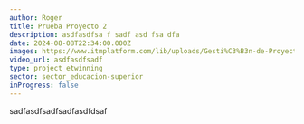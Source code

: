 ```yaml
---
author: Roger
title: Prueba Proyecto 2
description: asdfasdfsa f sadf asd fsa dfa
date: 2024-08-08T22:34:00.000Z
images: https://www.itmplatform.com/lib/uploads/Gesti%C3%B3n-de-Proyectos-5-Requisitos-del-%C3%89xito-300x199.png
video_url: asdfasdfsadf
type: project_etwinning
sector: sector_educacion-superior
inProgress: false
---
```


sadfasdfsadfsadfasdfdsaf
